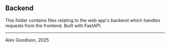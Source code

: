 ## Backend
This folder contains files relating to the web app's backend which handles requests from the frontend. Built with FastAPI.

---

Alex Goodison, 2025